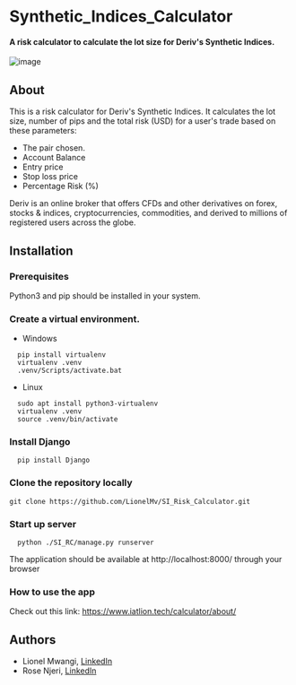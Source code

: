 # Synthetic_Indices_Calculator
#### A risk calculator to calculate the lot size for Deriv's Synthetic Indices.

![image](https://github.com/LionelMv/Deriv-SI_Calculator/assets/102690076/51cf7c51-5b1c-436d-8d8b-94391ff0260f)


## About
This is a risk calculator for Deriv's Synthetic Indices. It calculates the lot size, number of pips and the total risk (USD) for a user's trade based on these parameters:
* The pair chosen.
* Account Balance
* Entry price
* Stop loss price
* Percentage Risk (%)

Deriv is an online broker that offers CFDs and other derivatives on forex, stocks & indices, cryptocurrencies, commodities, and derived to millions of registered users across the globe.

## Installation
### Prerequisites
Python3 and pip should be installed in your system.
### Create a virtual environment.
* Windows
```
  pip install virtualenv
  virtualenv .venv
  .venv/Scripts/activate.bat
````
* Linux
```
  sudo apt install python3-virtualenv
  virtualenv .venv
  source .venv/bin/activate
```
### Install Django
```
  pip install Django
```
### Clone the repository locally
```
git clone https://github.com/LionelMv/SI_Risk_Calculator.git
```
### Start up server
```
  python ./SI_RC/manage.py runserver
```
The application should be available at http://localhost:8000/ through your browser

### How to use the app
Check out this link: https://www.iatlion.tech/calculator/about/

## Authors
* Lionel Mwangi, [LinkedIn](https://www.linkedin.com/in/lionelmwangi/)
* Rose Njeri, [LinkedIn](https://www.linkedin.com/in/rose-njeri-558732228)